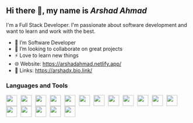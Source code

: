 ## Hi there 👋, my name is *Arshad Ahmad*
I'm a Full Stack Developer. I'm passionate about software development and want to learn and work with the best.

- 🌱 I’m Software Developer 
- 👯 I’m looking to collaborate on great projects 
- ⚡ Love to learn new things
- 🌐 Website: https://arshadahmad.netlify.app/
- 🔗 Links: https://arshadx.bio.link/

### **Languages and Tools**

<img src="https://cdn.jsdelivr.net/gh/devicons/devicon/icons/html5/html5-original.svg" width=30 align="left" style="margin-right:10px;" />

<img src="https://cdn.jsdelivr.net/gh/devicons/devicon/icons/css3/css3-original.svg" width=30 align="left" style="margin-right:10px;" />

<img src="https://cdn.jsdelivr.net/gh/devicons/devicon/icons/javascript/javascript-original.svg" width=30 align="left" style="margin-right:10px;" />

<img src="https://cdn.jsdelivr.net/gh/devicons/devicon/icons/nodejs/nodejs-original.svg" width=30 align="left" style="margin-right:10px;" />

<img src="https://cdn.jsdelivr.net/gh/devicons/devicon/icons/express/express-original.svg" width=30 align="left" style="margin-right:10px; background:white;" />

<img src="https://cdn.jsdelivr.net/gh/devicons/devicon/icons/mongodb/mongodb-original.svg" width=30 align="left" style="margin-right:10px;" />

<img src="https://cdn.jsdelivr.net/gh/devicons/devicon/icons/mysql/mysql-original.svg" width=30 align="left" style="margin-right:10px;" />

<img src="https://cdn.jsdelivr.net/gh/devicons/devicon/icons/react/react-original.svg" width=30 align="left" style="margin-right:10px;" />

<img src="https://cdn.jsdelivr.net/gh/devicons/devicon/icons/java/java-original.svg" width=30 align="left" style="margin-right:10px;" />

<img src="https://cdn.jsdelivr.net/gh/devicons/devicon/icons/androidstudio/androidstudio-original.svg" width=30 align="left" style="margin-right:10px;" />

<img src="https://cdn.jsdelivr.net/gh/devicons/devicon/icons/python/python-original.svg" width=30 align="left" style="margin-right:10px;" />

<img src="https://cdn.jsdelivr.net/gh/devicons/devicon/icons/git/git-original.svg" width=30 align="left" style="margin-right:10px;" />

<img src="https://cdn.jsdelivr.net/gh/devicons/devicon/icons/bootstrap/bootstrap-original.svg" width=30 align="left" style="margin-right:10px;" />

<img src="https://cdn.jsdelivr.net/gh/devicons/devicon/icons/kotlin/kotlin-original.svg" width=30 align="left" style="margin-right:10px;" />

<img src="https://img.icons8.com/?size=100&id=wpZmKzk11AzJ&format=png&color=000000" width=30 align="left" style="margin-right:10px;" />

<img src="https://img.icons8.com/?size=100&id=F6H2fsqXKBwH&format=png&color=000000" width=30 align="left" style="margin-right:10px;" />

<img src="https://img.icons8.com/?size=100&id=jD-fJzVguBmw&format=png&color=000000" width=30 align="left" style="margin-right:10px;" />



<!-- <img src="" width=30 align="left" style="margin-right:10px;" /> -->

<br>
<br>
